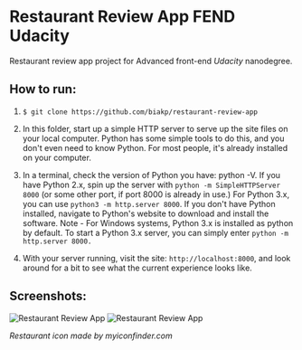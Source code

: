# Restaurant Review App FEND Udacity

Restaurant review app project for Advanced front-end *Udacity* nanodegree.

## How to run:

1. ```$ git clone https://github.com/biakp/restaurant-review-app```

2. In this folder, start up a simple HTTP server to serve up the site files on your local computer. Python has some simple tools to do this, and you don't even need to know Python. For most people, it's already installed on your computer.

3. In a terminal, check the version of Python you have: python -V. If you have Python 2.x, spin up the server with ```python -m SimpleHTTPServer 8000``` (or some other port, if port 8000 is already in use.) For Python 3.x, you can use ```python3 -m http.server 8000```. If you don't have Python installed, navigate to Python's website to download and install the software.
Note - For Windows systems, Python 3.x is installed as python by default. To start a Python 3.x server, you can simply enter ```python -m http.server 8000.```
4. With your server running, visit the site: ```http://localhost:8000```, and look around for a bit to see what the current experience looks like.

## Screenshots:

![Restaurant Review App](https://i.ibb.co/KypZpm9/RRAPP.png)
![Restaurant Review App](https://i.ibb.co/B4BqqH6/RRAPPM.png)

*Restaurant icon made by myiconfinder.com*

